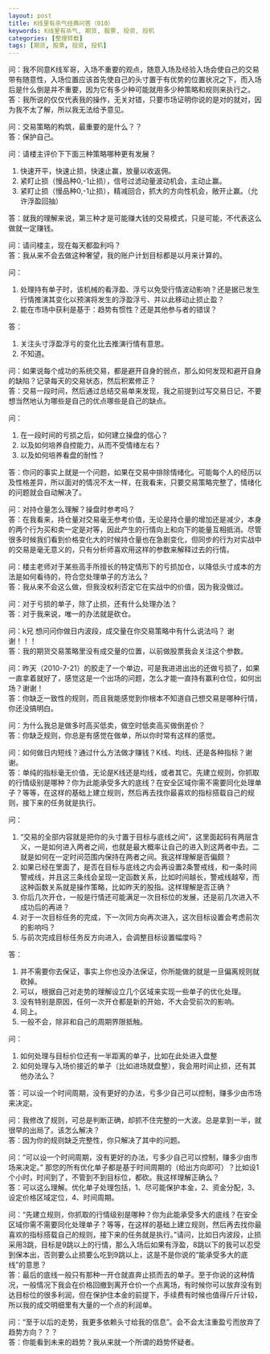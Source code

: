 ```yaml
---
layout: post
title: K线里有杀气经典问答（010）
keywords: K线里有杀气, 期货, 股票, 投资, 投机
categories: [整理转载]
tags: [期货, 股票, 投资, 投机]
---
```

问：我不同意K线军哥，入场不重要的观点，随意入场及经验入场会使自己的交易带有随意性，入场位置应该首先使自己的头寸置于有优势的位置状况之下，而入场后是什么倒是并不重要，因为它有多少种可能就用多少种策略和规则来执行之。    
答：我所说的仅仅代表我的操作，无关对错，只要市场证明你说的是对的就对，因为我不太了解，所以我无法给予意见。

问：交易策略的构筑，最重要的是什么？？    
答：保护自己。

问：请楼主评价下下面三种策略哪种更有发展？

1.	快速开平，快速止损，快速止赢，放量以收返佣。
2.	紧盯止损（慢品种0,-1止损），信号过滤动量波动机会，主动止赢。
3.	紧盯止损（慢品种0,-1止损），精减回合，抓大的方向性机会，敞开止赢。（允许浮盈回抽）

答：就我的理解来说，第三种才是可能赚大钱的交易模式，只是可能，不代表这么做就一定赚钱。

问：请问楼主，现在每天都盈利吗？  
答：我从来不会去做这种奢望，我的账户计划目标都是以月来计算的。

问：

1.	处理持有单子时，该机械的看浮盈、浮亏以免受行情波动影响？还是据已发生行情推演其变化以预演将发生的浮盈浮亏、并以此移动止损止盈？
2.	能在市场中获利是基于：趋势有惯性？还是其他参与者的错误？

答：

1.	关注头寸浮盈浮亏的变化比去推演行情有意思。
2.	不知道。

问：如果说每个成功的系统交易，都是避开自身的弱点，那么如何发现和避开自身的缺陷？记录每天的交易状态，然后积累修正？  
答：交易一段时间，然后通过总结交易单来发现，我之前提到过写交易日记，不要想当然地认为哪些是自己的优点哪些是自己的缺点。

问：

1.	在一段时间的亏损之后，如何建立操盘的信心？
2.	以及如何培养自控能力，从而不受情绪左右？
3.	以及如何培养看盘的耐性？

答：你问的事实上就是一个问题，如果在交易中排除情绪化。可能每个人的经历以及性格差异，所以面对的情况不太一样，在我看来，只要交易策略完整了，情绪化的问题就会自动解决了。

问：对持仓量怎么理解？操盘时参考吗？  
答：在我看来，持仓量对交易毫无参考价值，无论是持仓量的增加还是减少，本身的两个行为买和卖一定是对等，因此产生的行情向上和向下的能量互相抵消。尽管很多时候我们看到价格变化大的时候持仓量也在急剧变化，但同步的行为对实战中的交易是毫无意义的，只有分析师喜欢用这样的参数来解释过去的行情。

问：楼主老师对于某些高手所擅长的特定情形下的亏损加仓，以降低头寸成本的方法是如何看待的，符合您处理单子的方法么？  
答：我从来不会这么做，但我没权利否定它在实战中的价值，因为我没做过。

问：对于亏损的单子，除了止损，还有什么处理办法？  
答：对于我来说，唯一的办法就是砍仓。

问：k兄 想问问你做日内波段，成交量在你交易策略中有什么说法吗？  谢谢！！！  
答：我的期货交易策略里没有成交量的位置，以前做股票我会关注这个参数。

问：昨天（2010-7-21）的胶走了一个单边，可是我进进出出的还做亏损了，如果一直拿着就好了，感觉这是一个出场的问题，怎么才能一直持有赢利仓位，如何出场？谢谢！  
答：你缺乏一致性的规则，而且我能感觉到你根本不知道自己想交易是哪种行情，你还没搞明白。

问：为什么我总是做多时高买低卖，做空时低卖高买做倒差价？  
答：你缺乏规则，你总是有感觉在做单，所以你时常有这样的感觉。

问：如何做日内短线？通过什么方法做才赚钱？K线、均线、还是各种指标？谢谢。  
答：单纯的指标毫无价值，无论是K线还是均线，或者其它。先建立规则，你抓取的行情级别是哪种？你为此能承受多大的底线？在安全区域你需不需要同化处理单子？等等，在这样的基础上建立规则，然后再去找你最喜欢的指标搭载自己的规则，接下来的任务就是执行。

问：

1.	“交易的全部内容就是把你的头寸置于目标与底线之间”，这里面起码有两层含义，一是如何进入两者之间，也就是最大概率让自己的进入到这两者中去。二就是如何在一定时间范围内保持在两者之间。我这样理解是否偏颇？
2.	如果已经在里面了，是否在目标与底线之内会再设置2条警戒线，和一条时间警戒线，并且这三条线会呈现一定函数关系，比如时间越长，警戒线越窄，而这种函数关系就是操作策略，比如昨天的股指。这样理解是否正确？
3.	你后几次开仓，一般是行情还可能满足一次目标位的发展，还是前几次进入不成功后的再进？
4.	对于一次目标任务的完成，下一次同方向再次进入，这次目标设置会考虑前次的影响吗？
5.	与前次完成目标任务反方向进入，会调整目标设置幅度吗？

答：

1.	并不需要你去保证，事实上你也没办法保证，你所能做的就是一旦偏离规则就砍掉。
2.	可以，根据自己对走势的理解设立几个区域来实现一些单子的优化处理。
3.	没有特别是原因，任何一次开仓都是新的开始，不大会受前次的影响。
4.	同上。
5.	一般不会，除非和自己的周期界限抵触。

问：

1.	如何处理与目标价位还有一半距离的单子，比如在此处进入盘整
2.	如何处理与入场价接近的单子（比如进场就盘整），我会用时间止损，还有其他办法么？

答：可以设一个时间周期，没有更好的办法，亏多少自己可以控制，赚多少由市场来决定。

问：我修改了规则，可总是判断正确，却抓不住完整的一大波。总是拿到一半，就很早的出局了。该怎么解决？  
答：因为你的规则缺乏完整性，你只解决了其中的问题。

问：“可以设一个时间周期，没有更好的办法，亏多少自己可以控制，赚多少由市场来决定。” 那您的所有优化单子都是基于时间周期的（给出方向即可）？比如设1个小时，时间到了，不管到不到目标位，都砍。我这样理解正确么？  
答：可以这么理解。优化单子处理包括，1、尽可能保护本金，2、资金分配，3、设定价格区域定位，4、时间周期。

问：“先建立规则，你抓取的行情级别是哪种？你为此能承受多大的底线？在安全区域你需不需要同化处理单子？等等，在这样的基础上建立规则，然后再去找你最喜欢的指标搭载自己的规则，接下来的任务就是执行。”请问，比如日内波段，止损采用3跳，目标是9跳以上的行情，那么入场后如果有浮盈，8跳以下的我可以忍受到保本出，否则要么止损要么吃到9跳以上，这是不是你说的“能承受多大的底线”的意思？  
答：最后的底线一般只有那种一开仓就直奔止损而去的单子。至于你说的这种情况，一般情况下我会在价格回撤到离开仓价一个点离场，有时候你可以放弃没有到达目标位的很多利润，但在保护住本金的前提下，手续费有时候也值得斤斤计较，所以我的成交明细里有大量的一个点的利润单。

问：“至于以后的走势，我更多依赖头寸给我的信息”。会不会太注重盈亏而放弃了趋势方向？？？  
答：你能看到未来的趋势？我从来就一个所谓的趋势怀疑者。